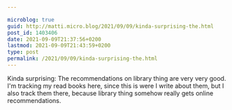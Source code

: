```yaml
---

microblog: true
guid: http://matti.micro.blog/2021/09/09/kinda-surprising-the.html
post_id: 1403406
date: 2021-09-09T21:37:56+0200
lastmod: 2021-09-09T21:43:59+0200
type: post
permalink: /2021/09/09/kinda-surprising-the.html
---
```

Kinda surprising: The recommendations on library thing are very very good. I'm tracking my read books here, since this is were I write about them, but I also track them there, because library thing somehow really gets online recommendations.
